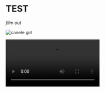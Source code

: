 # **TEST**

_film out_

<p><img src="_content/caneles.jpg" alt="canele girl"></p>
<video controls>
  <source src="/_content/videoplayback.mp4" type="video/mp4">
</video>
